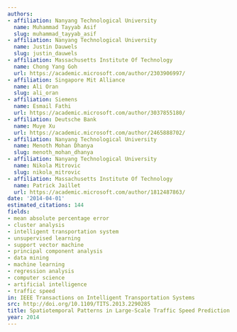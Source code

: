 ```yaml
---
authors:
- affiliation: Nanyang Technological University
  name: Muhammad Tayyab Asif
  slug: muhammad_tayyab_asif
- affiliation: Nanyang Technological University
  name: Justin Dauwels
  slug: justin_dauwels
- affiliation: Massachusetts Institute Of Technology
  name: Chong Yang Goh
  url: https://academic.microsoft.com/author/2303906997/
- affiliation: Singapore Mit Alliance
  name: Ali Oran
  slug: ali_oran
- affiliation: Siemens
  name: Esmail Fathi
  url: https://academic.microsoft.com/author/3037855180/
- affiliation: Deutsche Bank
  name: Muye Xu
  url: https://academic.microsoft.com/author/2465888702/
- affiliation: Nanyang Technological University
  name: Menoth Mohan Dhanya
  slug: menoth_mohan_dhanya
- affiliation: Nanyang Technological University
  name: Nikola Mitrovic
  slug: nikola_mitrovic
- affiliation: Massachusetts Institute Of Technology
  name: Patrick Jaillet
  url: https://academic.microsoft.com/author/1812487863/
date: '2014-04-01'
estimated_citations: 144
fields:
- mean absolute percentage error
- cluster analysis
- intelligent transportation system
- unsupervised learning
- support vector machine
- principal component analysis
- data mining
- machine learning
- regression analysis
- computer science
- artificial intelligence
- traffic speed
in: IEEE Transactions on Intelligent Transportation Systems
src: http://doi.org/10.1109/TITS.2013.2290285
title: Spatiotemporal Patterns in Large-Scale Traffic Speed Prediction
year: 2014
---
```

